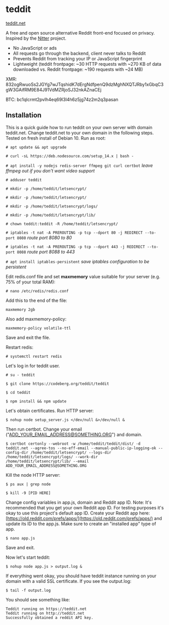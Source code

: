 # teddit


[teddit.net](https://teddit.net)


A free and open source alternative Reddit front-end focused on privacy.
Inspired by the [Nitter](https://github.com/zedeus/nitter) project.

* No JavaScript or ads
* All requests go through the backend, client never talks to Reddit
* Prevents Reddit from tracking your IP or JavaScript fingerprint
* Lightweight (teddit frontpage: ~30 HTTP requests with ~270 KB of data downloaded vs. Reddit frontpage: ~190 requests with ~24 MB)

XMR: 832ogRwuoSs2JGYg7wJTqshidK7dErgNdfpenQ9dzMghNXQTJRby1xGbqC3gW3GAifRM9E84J91VdMZRjoSJ32nkAZnaCEj

BTC: bc1qlcrmt2pvlh4eq69l3l4h6z5jg74z2m2q3pasan

## Installation
This is a quick guide how to run teddit on your own server with domain teddit.net. Change teddit.net to your own domain in the following steps. Tested on fresh install of Debian 10. Run as root:

`# apt update && apt upgrade`

`# curl -sL https://deb.nodesource.com/setup_14.x | bash -`

`# apt install -y nodejs redis-server ffmpeg git curl certbot` *leave ffmpeg out if you don't want video support*

`# adduser teddit`

`# mkdir -p /home/teddit/letsencrypt/`

`# mkdir -p /home/teddit/letsencrypt/`

`# mkdir -p /home/teddit/letsencrypt/logs/`

`# mkdir -p /home/teddit/letsencrypt/lib/`

`# chown teddit:teddit -R /home/teddit/letsencrypt/`

`# iptables -t nat -A PREROUTING -p tcp --dport 80 -j REDIRECT --to-port 8080` *route port 8080 to 80*

`# iptables -t nat -A PREROUTING -p tcp --dport 443 -j REDIRECT --to-port 8088` *route port 8088 to 443*

`# apt install iptables-persistent` *save iptables configuration to be persistent*

Edit redis.conf file and set **maxmemory** value suitable for your server (e.g. 75% of your total RAM):

`# nano /etc/redis/redis.conf`

Add this to the end of the file:

`maxmemory 2gb`

Also add maxmemory-policy:

`maxmemory-policy volatile-ttl`

Save and exit the file.

Restart redis:

`# systemctl restart redis`

Let's log in for teddit user.

`# su - teddit`

`$ git clone https://codeberg.org/teddit/teddit`

`$ cd teddit`

`$ npm install && npm update`

Let's obtain certificates. Run HTTP server:

`$ nohup node setup_server.js </dev/null &>/dev/null &`

Then run certbot. Change your email ("ADD_YOUR_EMAIL_ADDRESS@SOMETHING.ORG") and domain.

`$ certbot certonly --webroot -w /home/teddit/teddit/dist/ -d teddit.net --agree-tos --no-eff-email --manual-public-ip-logging-ok --config-dir /home/teddit/letsencrypt/ --logs-dir /home/teddit/letsencrypt/logs/ --work-dir /home/teddit/letsencrypt/lib/ --email ADD_YOUR_EMAIL_ADDRESS@SOMETHING.ORG`

Kill the node HTTP server:

`$ ps aux | grep node`

`$ kill -9 [PID HERE]`

Change config variables in app.js, domain and Reddit app ID. Note: It's recommended that you get your own Reddit app ID. For testing purposes it's okay to use this project's default app ID. Create your Reddit app here: [https://old.reddit.com/prefs/apps/](https://old.reddit.com/prefs/apps/) and update its ID to the app.js. Make sure to create an "installed app" type of app.

`$ nano app.js`

Save and exit.

Now let's start teddit:

`$ nohup node app.js > output.log &`

If everything went okay, you should have teddit instance running on your domain with a valid SSL certificate.
If you see the output.log:

`$ tail -f output.log`

You should see something like:

```
Teddit running on https://teddit.net
Teddit running on http://teddit.net
Successfully obtained a reddit API key.
```
